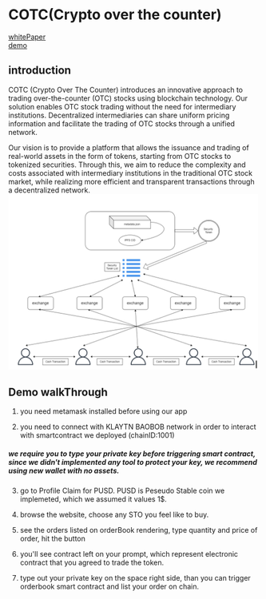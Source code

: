 # COTC(Crypto over the counter)

[whitePaper](https://docs.google.com/document/d/13kr5SESbG5O65iSWzklvH6WWqcYMOPCs3s379kf9gto/edit)  
[demo](https://front-8obhirfnn-decent-trio.vercel.app/)

## introduction

COTC (Crypto Over The Counter) introduces an innovative approach to trading over-the-counter (OTC) stocks using blockchain technology. Our solution enables OTC stock trading without the need for intermediary institutions. Decentralized intermediaries can share uniform pricing information and facilitate the trading of OTC stocks through a unified network.

Our vision is to provide a platform that allows the issuance and trading of real-world assets in the form of tokens, starting from OTC stocks to tokenized securities. Through this, we aim to reduce the complexity and costs associated with intermediary institutions in the traditional OTC stock market, while realizing more efficient and transparent transactions through a decentralized network.  
<img src="src/howTokenTraded.png" width="500px">

## Demo walkThrough

1. you need metamask installed before using our app

2. you need to connect with KLAYTN BAOBOB network in order to interact with smartcontract we deployed (chainID:1001)

##### we require you to type your private key before triggering smart contract, since we didn't implemented any tool to protect your key, we recommend using new wallet with no assets.

3. go to Profile Claim for PUSD. PUSD is Peseudo Stable coin we implemeted, which we assumed it values 1$.

4. browse the website, choose any STO you feel like to buy.

5. see the orders listed on orderBook rendering, type quantity and price of order, hit the button

6. you'll see contract left on your prompt, which represent electronic contract that you agreed to trade the token.

7. type out your private key on the space right side, than you can trigger orderbook smart contract and list your order on chain.
